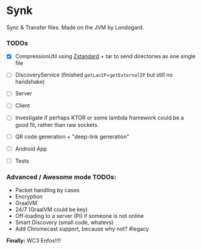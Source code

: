 # Synk
Sync &amp; Transfer files. Made on the JVM by Londogard.

### TODOs

- [X] CompressionUtil using [Zstandard](https://facebook.github.io/zstd/) + tar to send directories as one single file
- [ ] DiscoveryService (finished `getLanIP`+`getExternalIP` but still no handshake)
- [ ] Server
- [ ] Client
- [ ] Investigate if perhaps KTOR or some lambda framework could be a good fit, rather than raw sockets.
- [ ] QR code generation + "deep-link generation"
- [ ] Android App
- [ ] Tests


### Advanced / Awesome mode TODOs:
* Packet handling by cases
* Encryption
* GraalVM
* 24/7 (GraalVM could be key)
* Off-loading to a server (Pi) if someone is not online
* Smart Discovery (small code, whatevs)
* Add Chromecast support, because why not? #legacy

**Finally:** WC3 Enfos!!!!